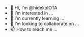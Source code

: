 - 👋 Hi, I’m @hidekoIOTA
- 👀 I’m interested in ...
- 🌱 I’m currently learning ...
- 💞️ I’m looking to collaborate on ...
- 📫 How to reach me ...

<!---
hidekoIOTA/hidekoIOTA is a ✨ special ✨ repository because its `README.md` (this file) appears on your GitHub profile.
You can click the Preview link to take a look at your changes.
--->
